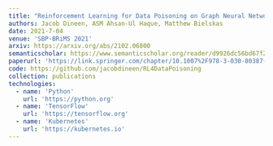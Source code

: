 ```yaml
---
title: "Reinforcement Learning for Data Poisoning on Graph Neural Networks"
authors: Jacob Dineen, ASM Ahsan-Ul Haque, Matthew Bielskas
date: 2021-7-04
venue: 'SBP-BRiMS 2021'
arxiv: https://arxiv.org/abs/2102.06800
semanticscholar: https://www.semanticscholar.org/reader/d9926dc56bd67f2f1b3f9caf18e53183cb3499ac
paperurl: 'https://link.springer.com/chapter/10.1007%2F978-3-030-80387-2_14'
code: https://github.com/jacobdineen/RL4DataPoisoning
collection: publications
technologies:
  - name: 'Python'
    url: 'https://python.org'
  - name: 'TensorFlow'
    url: 'https://tensorflow.org'
  - name: 'Kubernetes'
    url: 'https://kubernetes.io'
---
```

